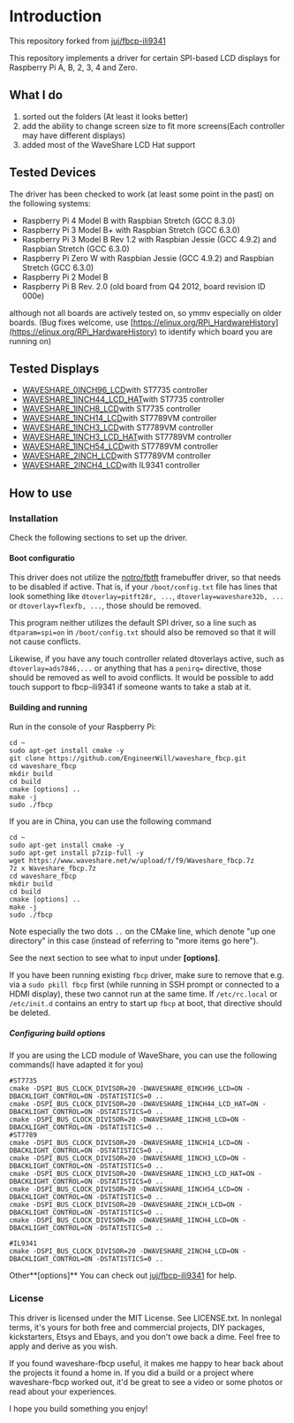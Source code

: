 # Introduction
This repository forked from  [juj/fbcp-ili9341](https://github.com/juj/fbcp-ili9341)

This repository implements a driver for certain SPI-based LCD displays for Raspberry Pi A, B, 2, 3, 4 and Zero.

## What I do
1. sorted out the folders (At least it looks better)
2. add the ability to change screen size to fit more screens(Each controller may have different displays)
3. added most of the WaveShare LCD Hat support
## Tested Devices
The driver has been checked to work (at least some point in the past) on the following systems:
* Raspberry Pi 4 Model B with Raspbian Stretch (GCC 8.3.0)
* Raspberry Pi 3 Model B+ with Raspbian Stretch (GCC 6.3.0)
* Raspberry Pi 3 Model B Rev 1.2 with Raspbian Jessie (GCC 4.9.2) and Raspbian Stretch (GCC 6.3.0)
* Raspberry Pi Zero W with Raspbian Jessie (GCC 4.9.2) and Raspbian Stretch (GCC 6.3.0)
* Raspberry Pi 2 Model B
* Raspberry Pi B Rev. 2.0 (old board from Q4 2012, board revision ID 000e)

although not all boards are actively tested on, so ymmv especially on older boards. (Bug fixes welcome, use [https://elinux.org/RPi_HardwareHistory](https://elinux.org/RPi_HardwareHistory) to identify which board you are running on)

## Tested Displays
* [WAVESHARE_0INCH96_LCD](https://www.waveshare.net/shop/0.96inch-LCD-Module.htm)with ST7735 controller
* [WAVESHARE_1INCH44_LCD_HAT](https://www.waveshare.net/shop/1.44inch-LCD-HAT.htm)with ST7735 controller
* [WAVESHARE_1INCH8_LCD](https://www.waveshare.net/shop/1.8inch-LCD-Module.htm)with ST7735 controller
* [WAVESHARE_1INCH14_LCD](https://www.waveshare.net/shop/1.14inch-LCD-Module.htm)with ST7789VM controller
* [WAVESHARE_1INCH3_LCD](https://www.waveshare.net/shop/1.3inch-LCD-Module.htm)with ST7789VM controller
* [WAVESHARE_1INCH3_LCD_HAT](https://www.waveshare.net/shop/1.3inch-LCD-HAT.htm)with ST7789VM controller
* [WAVESHARE_1INCH54_LCD](https://www.waveshare.net/shop/1.54inch-LCD-Module.htm)with ST7789VM controller
* [WAVESHARE_2INCH_LCD](https://www.waveshare.net/shop/2inch-LCD-Module.htm)with ST7789VM controller
* [WAVESHARE_2INCH4_LCD](https://www.waveshare.net/shop/2.4inch-LCD-Module.htm)with IL9341 controller

## How to use
### Installation
Check the following sections to set up the driver.
#### Boot configuratio
This driver does not utilize the [notro/fbtft](https://github.com/notro/fbtft) framebuffer driver, so that needs to be disabled if active. That is, if your `/boot/config.txt` file has lines that look something like `dtoverlay=pitft28r, ...`, `dtoverlay=waveshare32b, ...` or `dtoverlay=flexfb, ...`, those should be removed.

This program neither utilizes the default SPI driver, so a line such as `dtparam=spi=on` in `/boot/config.txt` should also be removed so that it will not cause conflicts.

Likewise, if you have any touch controller related dtoverlays active, such as `dtoverlay=ads7846,...` or anything that has a `penirq=` directive, those should be removed as well to avoid conflicts. It would be possible to add touch support to fbcp-ili9341 if someone wants to take a stab at it.


#### Building and running
Run in the console of your Raspberry Pi:
```
cd ~
sudo apt-get install cmake -y
git clone https://github.com/EngineerWill/waveshare_fbcp.git
cd waveshare_fbcp
mkdir build
cd build 
cmake [options] ..
make -j
sudo ./fbcp
```
If you are in China, you can use the following command
```
cd ~
sudo apt-get install cmake -y
sudo apt-get install p7zip-full -y
wget https://www.waveshare.net/w/upload/f/f9/Waveshare_fbcp.7z
7z x Waveshare_fbcp.7z
cd waveshare_fbcp
mkdir build
cd build
cmake [options] ..
make -j
sudo ./fbcp
```
Note especially the two dots `..` on the CMake line, which denote "up one directory" in this case (instead of referring to "more items go here").

See the next section to see what to input under **[options]**.

If you have been running existing `fbcp` driver, make sure to remove that e.g. via a `sudo pkill fbcp` first (while running in SSH prompt or connected to a HDMI display), these two cannot run at the same time. If `/etc/rc.local` or `/etc/init.d` contains an entry to start up `fbcp` at boot, that directive should be deleted.

##### Configuring build options
If you are using the LCD module of WaveShare, you can use the following commands(I have adapted it for you)
```
#ST7735
cmake -DSPI_BUS_CLOCK_DIVISOR=20 -DWAVESHARE_0INCH96_LCD=ON -DBACKLIGHT_CONTROL=ON -DSTATISTICS=0 ..
cmake -DSPI_BUS_CLOCK_DIVISOR=20 -DWAVESHARE_1INCH44_LCD_HAT=ON -DBACKLIGHT_CONTROL=ON -DSTATISTICS=0 ..
cmake -DSPI_BUS_CLOCK_DIVISOR=20 -DWAVESHARE_1INCH8_LCD=ON -DBACKLIGHT_CONTROL=ON -DSTATISTICS=0 ..
#ST7789
cmake -DSPI_BUS_CLOCK_DIVISOR=20 -DWAVESHARE_1INCH14_LCD=ON -DBACKLIGHT_CONTROL=ON -DSTATISTICS=0 ..
cmake -DSPI_BUS_CLOCK_DIVISOR=20 -DWAVESHARE_1INCH3_LCD=ON -DBACKLIGHT_CONTROL=ON -DSTATISTICS=0 ..
cmake -DSPI_BUS_CLOCK_DIVISOR=20 -DWAVESHARE_1INCH3_LCD_HAT=ON -DBACKLIGHT_CONTROL=ON -DSTATISTICS=0 ..
cmake -DSPI_BUS_CLOCK_DIVISOR=20 -DWAVESHARE_1INCH54_LCD=ON -DBACKLIGHT_CONTROL=ON -DSTATISTICS=0 ..
cmake -DSPI_BUS_CLOCK_DIVISOR=20 -DWAVESHARE_2INCH_LCD=ON -DBACKLIGHT_CONTROL=ON -DSTATISTICS=0 ..
cmake -DSPI_BUS_CLOCK_DIVISOR=20 -DWAVESHARE_1INCH4_LCD=ON -DBACKLIGHT_CONTROL=ON -DSTATISTICS=0 ..

#IL9341
cmake -DSPI_BUS_CLOCK_DIVISOR=20 -DWAVESHARE_2INCH4_LCD=ON -DBACKLIGHT_CONTROL=ON -DSTATISTICS=0 ..
```
Other**[options]** You can check out [juj/fbcp-ili9341](https://github.com/juj/fbcp-ili9341) for help.
### License

This driver is licensed under the MIT License. See LICENSE.txt. In nonlegal terms, it's yours for both free and commercial projects, DIY packages, kickstarters, Etsys and Ebays, and you don't owe back a dime. Feel free to apply and derive as you wish.

If you found waveshare-fbcp useful, it makes me happy to hear back about the projects it found a home in. If you did a build or a project where waveshare-fbcp worked out, it'd be great to see a video or some photos or read about your experiences.

I hope you build something you enjoy!

